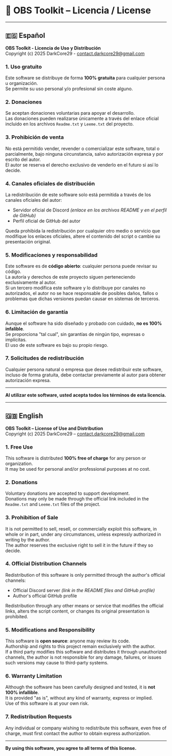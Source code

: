 # 📜 OBS Toolkit – Licencia / License

---

## 🇪🇸 Español

**OBS Toolkit - Licencia de Uso y Distribución**  
Copyright (c) 2025 DarkCore29 - contact.darkcore29@gmail.com

### 1. Uso gratuito
Este software se distribuye de forma **100% gratuita** para cualquier persona u organización.  
Se permite su uso personal y/o profesional sin coste alguno.

### 2. Donaciones
Se aceptan donaciones voluntarias para apoyar el desarrollo.  
Las donaciones pueden realizarse únicamente a través del enlace oficial incluido en los archivos `Readme.txt` y `Leeme.txt` del proyecto.

### 3. Prohibición de venta
No está permitido vender, revender o comercializar este software, total o parcialmente, bajo ninguna circunstancia, salvo autorización expresa y por escrito del autor.  
El autor se reserva el derecho exclusivo de venderlo en el futuro si así lo decide.

### 4. Canales oficiales de distribución
La redistribución de este software solo está permitida a través de los canales oficiales del autor:
- Servidor oficial de Discord *(enlace en los archivos README y en el perfil de GitHub)*
- Perfil oficial de GitHub del autor

Queda prohibida la redistribución por cualquier otro medio o servicio que modifique los enlaces oficiales, altere el contenido del script o cambie su presentación original.

### 5. Modificaciones y responsabilidad
Este software es de **código abierto**: cualquier persona puede revisar su código.  
La autoría y derechos de este proyecto siguen perteneciendo exclusivamente al autor.  
Si un tercero modifica este software y lo distribuye por canales no autorizados, el autor no se hace responsable de posibles daños, fallos o problemas que dichas versiones puedan causar en sistemas de terceros.

### 6. Limitación de garantía
Aunque el software ha sido diseñado y probado con cuidado, **no es 100% infalible**.  
Se proporciona "tal cual", sin garantías de ningún tipo, expresas o implícitas.  
El uso de este software es bajo su propio riesgo.

### 7. Solicitudes de redistribución
Cualquier persona natural o empresa que desee redistribuir este software, incluso de forma gratuita, debe contactar previamente al autor para obtener autorización expresa.

---

**Al utilizar este software, usted acepta todos los términos de esta licencia.**

---

## 🇬🇧 English

**OBS Toolkit – License of Use and Distribution**  
Copyright (c) 2025 DarkCore29 – contact.darkcore29@gmail.com

### 1. Free Use
This software is distributed **100% free of charge** for any person or organization.  
It may be used for personal and/or professional purposes at no cost.

### 2. Donations
Voluntary donations are accepted to support development.  
Donations may only be made through the official link included in the `Readme.txt` and `Leeme.txt` files of the project.

### 3. Prohibition of Sale
It is not permitted to sell, resell, or commercially exploit this software, in whole or in part, under any circumstances, unless expressly authorized in writing by the author.  
The author reserves the exclusive right to sell it in the future if they so decide.

### 4. Official Distribution Channels
Redistribution of this software is only permitted through the author's official channels:
- Official Discord server *(link in the README files and GitHub profile)*
- Author's official GitHub profile

Redistribution through any other means or service that modifies the official links, alters the script content, or changes its original presentation is prohibited.

### 5. Modifications and Responsibility
This software is **open source**: anyone may review its code.  
Authorship and rights to this project remain exclusively with the author.  
If a third party modifies this software and distributes it through unauthorized channels, the author is not responsible for any damage, failures, or issues such versions may cause to third-party systems.

### 6. Warranty Limitation
Although the software has been carefully designed and tested, it is **not 100% infallible**.  
It is provided "as is", without any kind of warranty, express or implied.  
Use of this software is at your own risk.

### 7. Redistribution Requests
Any individual or company wishing to redistribute this software, even free of charge, must first contact the author to obtain express authorization.

---

**By using this software, you agree to all terms of this license.**

